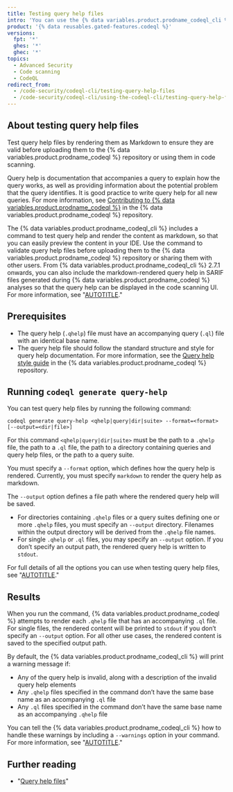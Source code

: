 ```yaml
---
title: Testing query help files
intro: 'You can use the {% data variables.product.prodname_codeql_cli %} to preview your query help files as Markdown and ensure they are valid.'
product: '{% data reusables.gated-features.codeql %}'
versions:
  fpt: '*'
  ghes: '*'
  ghec: '*'
topics:
  - Advanced Security
  - Code scanning
  - CodeQL
redirect_from:
  - /code-security/codeql-cli/testing-query-help-files
  - /code-security/codeql-cli/using-the-codeql-cli/testing-query-help-files
---
```


## About testing query help files

Test query help files by rendering them as Markdown to ensure they are valid before uploading them to the {% data variables.product.prodname_codeql %} repository or using them in code scanning.

<!-- capitalized Markdown -->

Query help is documentation that accompanies a query to explain how the query works, as well as providing information about the potential problem that the query identifies. It is good practice to write query help for all new queries. For more information, see [Contributing to {% data variables.product.prodname_codeql %}](https://github.com/github/codeql/blob/main/CONTRIBUTING.md) in the {% data variables.product.prodname_codeql %} repository.

The {% data variables.product.prodname_codeql_cli %} includes a command to test query help and render the content as markdown, so that you can easily preview the content in your IDE. Use the command to validate query help files before uploading them to the {% data variables.product.prodname_codeql %} repository or sharing them with other users. From {% data variables.product.prodname_codeql_cli %} 2.7.1 onwards, you can also include the markdown-rendered query help in SARIF files
generated during {% data variables.product.prodname_codeql %} analyses so that the query help can be displayed in the code scanning UI. For more information, see "[AUTOTITLE](/code-security/codeql-cli/getting-started-with-the-codeql-cli/analyzing-your-code-with-codeql-queries)."

## Prerequisites

* The query help (`.qhelp`) file must have an accompanying query (`.ql`) file with an identical base name.
* The query help file should follow the standard structure and style for query help documentation. For more information, see the [Query help style guide](https://github.com/github/codeql/blob/main/docs/query-help-style-guide.md) in the {% data variables.product.prodname_codeql %} repository.

## Running `codeql generate query-help`

You can test query help files by running the following command:

```shell
codeql generate query-help <qhelp|query|dir|suite> --format=<format> [--output=<dir|file>]
```

For this command `<qhelp|query|dir|suite>` must be the path to a `.qhelp` file, the path to a `.ql` file, the path to a directory containing queries and query help files, or the path to a query suite.

You must specify a `--format` option, which defines how the query help is rendered. Currently, you must specify `markdown` to render the query help as markdown.

The `--output` option defines a file path where the rendered query help will be saved.

* For directories containing `.qhelp` files or a query suites defining one or more `.qhelp` files, you must specify an `--output` directory. Filenames within the output directory will be derived from the `.qhelp` file names.
* For single `.qhelp` or `.ql` files, you may specify an `--output` option. If you don’t specify an output path, the rendered query help is written to `stdout`.

For full details of all the options you can use when testing query help files, see "[AUTOTITLE](/code-security/codeql-cli/codeql-cli-manual/generate-query-help)."

## Results

When you run the command, {% data variables.product.prodname_codeql %} attempts to render each `.qhelp` file that has an accompanying `.ql` file. For single files, the rendered content will be printed to `stdout` if you don’t specify an `--output` option. For all other use cases, the rendered content is saved to the specified output path.

By default, the {% data variables.product.prodname_codeql_cli %} will print a warning message if:

* Any of the query help is invalid, along with a description of the invalid query help elements
* Any `.qhelp` files specified in the command don’t have the same base name as an accompanying `.ql` file
* Any `.ql` files specified in the command don’t have the same base name as an accompanying `.qhelp` file

You can tell the {% data variables.product.prodname_codeql_cli %} how to handle these warnings by including a `--warnings` option in your command. For more information, see "[AUTOTITLE](/code-security/codeql-cli/codeql-cli-manual/generate-query-help#--warningsmode)."

## Further reading

* "[Query help files](https://codeql.github.com/docs/writing-codeql-queries/query-help-files/#query-help-files)"
